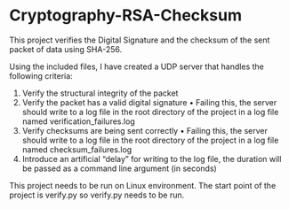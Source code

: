 # Cryptography-RSA-Checksum
This project verifies the Digital Signature and the checksum of the sent packet of data using SHA-256.

Using the included files, I have created a UDP server that handles the following criteria:
1. Verify the structural integrity of the packet
2. Verify the packet has a valid digital signature
• Failing this, the server should write to a log file in the root directory of the project in a log file named
verification_failures.log
3. Verify checksums are being sent correctly
• Failing this, the server should write to a log file in the root directory of the project in a log file named
checksum_failures.log
4. Introduce an artificial “delay” for writing to the log file, the duration will be passed as a command line
argument (in seconds)

This project needs to be run on Linux environment. The start point of the project is verify.py so verify.py needs to be run.
